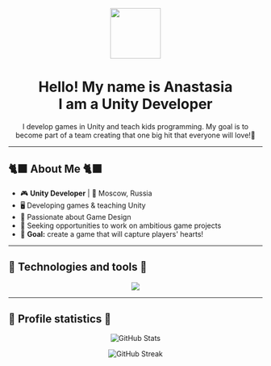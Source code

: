 <p align="center">
  <img src="https://github.com/user-attachments/assets/58c64798-cc6f-4cad-89d2-f10796b3e3ad" width="100">
</p>
<h1 align="center">   
  Hello! My name is Anastasia 
  <br> I am a Unity Developer  
</h1> 
<p align="center"> 
  I develop games in Unity and teach kids programming. 
  My goal is to become part of a team creating that one big hit that everyone will love!🐾 
</p>

---

## 🐈‍⬛ **About Me** 🐈‍⬛
- 🎮 **Unity Developer** | 🌃 Moscow, Russia  
- 🖥️ Developing games & teaching Unity  
- 🐾 Passionate about Game Design 
- 🌸 Seeking opportunities to work on ambitious game projects  
- 🌠 **Goal:** create a game that will capture players' hearts!  

---

## 🔮 **Technologies and tools** 🔮
<p align="center">
  <img src="https://skillicons.dev/icons?i=unity,cs,figma,rider,css,html,mysql" />
</p>

---

## 💮 **Profile statistics** 💮
<p align="center">
  <img src="https://github-readme-stats.vercel.app/api?username=BESHAM0N&show_icons=true&theme=radical&hide_border=true" alt="GitHub Stats" />
</p>

<p align="center">
  <img src="https://github-readme-streak-stats.herokuapp.com/?user=BESHAM0N&theme=radical&hide_border=true" alt="GitHub Streak" />
</p>
